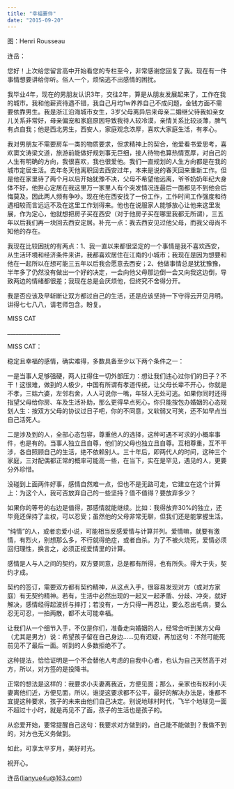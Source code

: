 ```yaml
---
title: "幸福要件"
date: "2015-09-20"
---
```


图：Henri Rousseau

连岳：

您好！上次给您留言高中开始看您的专栏至今，非常感谢您回复了我。现在有一件事情想要讲给你听。俗人一个，烦恼逃不出感情的困扰。

我毕业4年，现在的男朋友认识3年，交往2年，算是从朋友发展起来了，工作在我的城市。我和他薪资待遇不错，我自己月均1w养养自己不成问题，金钱方面不需要依靠男生。我是浙江沿海城市女生，3岁父母离异后来母亲二婚继父待我如亲女儿关系非常好，母亲偏宠和家庭原因导致我待人较冷漠，亲情关系比较淡薄，脾气有点自我；他是西北男生，西安人，家庭观念浓厚，喜欢大家庭生活，有孝心。

我对男朋友不需要房车一类的物质要求，但求精神上的契合，他爱看书爱思考，喜欢窦文涛梁文道，旅游前能做好规划事无巨细，接人待物也算热情宽厚，对自己的人生有明确的方向，我很喜欢，我也很爱他。我们一直规划的人生方向都是在我的城市定居生活。去年冬天他离职回去西安过年，本来是说的春天回来重新工作。但是他在家里待了两个月以后开始犹豫不决，父母不希望他远离，爷爷奶奶年纪大身体不好，他担心定居在我这里万一家里人有个突发情况连最后一面都见不到他会后悔莫及。因此两人频有争吵。现在他在西安找了一份工作，工作时间工作强度和待遇相较而言远远不及在这里工作划得来。他也在说服家人能够放心让他来这里发展，作为定心，他就想把房子买在西安（对于他房子买在哪里我都无所谓），三五年以后我们再一块回去西安定居。补充一点：我去西安见过他父母，而我父母尚不知他的存在。

我现在比较困扰的有两点：1、我一直以来都很坚定的一个事情是我不喜欢西安，从生活环境和经济条件来讲，我都喜欢居住在江南的小城市；我现在是因为想要和他在一起所以在想可能三五年以后我会愿意去西安；2、他做事情总是犹犹豫豫，半年多了仍然没有做出一个好的决定，一会向他父母那边倒一会又向我这边倒，导致两边的情绪都很差；我现在总是会厌烦他，但终究不舍得分开。

我是否应该及早斩断让双方都过自己的生活，还是应该坚持一下守得云开见月明。讲得七七八八，请老师包含。盼复。

MISS CAT

\_\_\_\_\_\_\_\_\_\_\_\_\_\_\_\_\_\_\_

MISS CAT：

稳定且幸福的感情，确实难得，多数具备至少以下两个条件之一：

一是当事人足够强硬，两人扛得住一切外部压力：想让我们违心过你们的日子？不干！这很难，做到的人极少，中国有所谓有孝道传统，让父母长辈不开心，你就是不孝，三姑六婆，左邻右舍，人人可说你一嘴，年轻人无处可逃。如果你同时还得指望父母给你房、车及生活补助，那么更得早点死心，你只能按包办婚姻的心态规划人生：按双方父母的协议过日子吧，你的不同意，又软弱又可笑，还不如早点当自己活死人。

二是涉及到的人，全部心态包容，尊重他人的选择，这种可遇不可求的小概率事件，也是有的。当事人独立且自尊，他们的父母也独立且自尊。互相尊重，互不干涉，各自照顾自己的生活，绝不依赖别人。三十年后，即两代人的时间，这种三个家庭，三对配偶都正常的概率可能高一些，在当下，实在是罕见，遇见的人，更要分外珍惜。

没碰到上面两件好事，感情自然难一点，但也不是无路可走，它建立在这个计算上：为这个人，我可否放弃自己的一些坚持？值不值得？要放弃多少？

如果你的等号的右边是值得，那感情就能继续。比如：我得放弃30%的独立，还毕竟还保持了主权，可以忍受；虽然他的父母非常无聊，但我们还是能掌握生活。

“纯情”的人，或者恋爱小说，可能相当反感爱情与计算并列。爱情嘛，就要有激情，有烈火，别想那么多，不行就得绝症，或者自杀。为了不被火烧死，爱情必须回归理性，换言之，必须正视爱情里的计算。

感情是人与人之间的契约，双方要同意，总是都有所得，也有所失。得大于失，契约才成。

契约的签订，需要双方都有契约精神，从这点入手，很容易发现对方（或对方家庭）有无契约精神。若有，生活中必然出现的一起又一起矛盾、分歧、冲突，就好解决，感情经得起波折与摔打；若没有，一方只得一再忍让，要么忍出毛病，要么忍无可忍，一拍两散，都不太可能幸福。

让我们从一个细节入手，不仅是你们，准备走向婚姻的人，经常会听到某方父母（尤其是男方）说：希望孩子留在自己身边……见有迟疑，再加这句：不然可能死前见不了最后一面。听到的人多数拒绝不了。

这种提法，恰恰证明是一个不会替他人考虑的自我中心者，也认为自己天然高于对方，所以，对方签的是投降书。

正常的想法是这样的：我要求小夫妻离我近，方便见面；那么，亲家也有权利小夫妻离他们近，方便见面，所以，谁提这要求都不公平，最好的解决办法是，谁都不宜提这种要求，孩子的未来由他们自己决定。别说地球村时代，飞半个地球见一面不超过十小时，就是再见不了面，孩子的生活也是孩子的。

从恋爱开始，要常提醒自己这句：我要求对方做到的，自己能不能做到？我做不到的，对方也无义务做到。

如此，可享太平岁月，美好时光。

祝开心。

连岳(lianyue4u@163.com)
